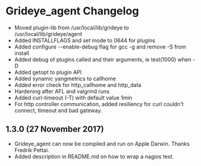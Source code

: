 # Grideye_agent Changelog

* Moved plugin-lib from /usr/local/lib/grideye to /usr/local/lib/grideye/agent
* Added INSTALLFLAGS and set mode to 0644 for plugins
* Added configure --enable-debug flag for gcc -g and remove -S from install
* Added debug of plugins called and their arguments, ie test(1000) when -D
* Added getopt to plugin API
* Added synamic yangmetrics to callhome
* Added error check for http_callhome and http_data
* Hardening after AFL and valgrind runs
* Added curl-timeout (-T) with default value 1min
* For http controller communication, added resiliency for curl couldn't connect, timeout and bad gateway.
	
## 1.3.0 (27 November 2017)

* Grideye_agent can now be compiled and run on Apple Darwin. Thanks Fredrik Pettai.
* Added description in README.md on how to wrap a nagios test.
